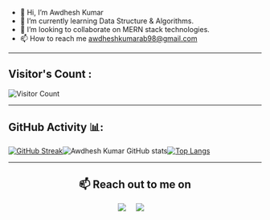 - 👋 Hi, I’m Awdhesh Kumar
- 🌱 I’m currently learning Data Structure & Algorithms.
- 💞️ I’m looking to collaborate on MERN stack technologies.
- 📫 How to reach me awdheshkumarab98@gmail.com

<!---
awdhesh-kumar27/awdhesh-kumar27 is a ✨ special ✨ repository because its `README.md` (this file) appears on your GitHub profile.
You can click the Preview link to take a look at your changes.
--->


---

## Visitor's Count :


   ![Visitor Count](https://profile-counter.glitch.me/awdhesh-kumar27/count.svg)
   
   
---


## GitHub Activity 📊:


[![GitHub Streak](http://github-readme-streak-stats.herokuapp.com?user=awdhesh-kumar27&theme=radical&hide_border=true&date_format=M%20j%5B%2C%20Y%5D)](https://git.io/streak-stats)![Awdhesh Kumar GitHub stats](https://github-readme-stats.vercel.app/api?username=awdhesh-kumar27&show_icons=true&theme=radical)[![Top Langs](https://github-readme-stats.vercel.app/api/top-langs/?username=awdhesh-kumar27&layout=compact&theme=radical)](https://github.com/anuraghazra/github-readme-stats)



---

 <h2 align="center">📫 Reach out to me on</h2>
  <p align="center">
    <a target="_blank"href="https://www.linkedin.com/in/awdhesh-kumar-8806b0221/"><img src="https://img.shields.io/badge/linkedin-%230077B5.svg?&style=for-the-badge&logo=linkedin&logoColor=white" /></a>&nbsp;&nbsp;&nbsp;&nbsp;
    <a href="mailto:awdheshkumarab98@gmail.com?subject=Hey%20Awdhesh,%20From%20Github"><img src="https://img.shields.io/badge/gmail-%23D14836.svg?&style=for-the-badge&logo=gmail&logoColor=white" /></a>&nbsp;&nbsp;&nbsp;&nbsp;


</p>
